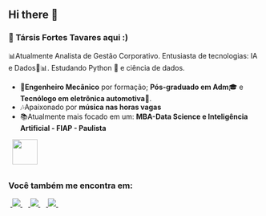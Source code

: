 ## Hi there 👋
### 👋 Társis Fortes Tavares aqui :)
📊Atualmente Analista de Gestão Corporativo.
Entusiasta de tecnologias: IA  e Dados🤖📊. 
Estudando Python 🐍 e ciência de dados.
 
- 🔧**Engenheiro Mecânico** por formação; **Pós-graduado em Adm**🎓 e **Tecnólogo em eletrônica automotiva🚗**.
- 🎶Apaixonado por **música nas horas vagas**
- 📚Atualmente mais focado em um: **MBA-Data Science e Inteligência Artificial - FIAP - Paulista**
<div style="display: inline">
  &nbsp;&nbsp;<img width='50' height='50' src="https://cdn.jsdelivr.net/gh/devicons/devicon/icons/python/python-original.svg" />&nbsp;&nbsp;
 </div> 

##

### Você também me encontra em:
&nbsp;<a href="https://www.linkedin.com/in/t%C3%A1rsis-fortes-tavares-4301667a/">
  <img src="https://img.shields.io/badge/linkedin-%230077B5.svg?style=for-the-badge&logo=linkedin&logoColor=white">
</a>&nbsp;
&nbsp;<a href="https://www.instagram.com/tarsis_fortes/">
  <img src="https://img.shields.io/badge/Instagram-%23E4405F.svg?style=for-the-badge&logo=Instagram&logoColor=white">
</a>&nbsp;
&nbsp;<a href="https://www.youtube.com/@tarsisfortestavares698">
  <img src="https://img.shields.io/badge/YouTube-FF0000?style=for-the-badge&logo=youtube&logoColor=white">
</a>&nbsp;


<!--
**tarsisfortes/tarsisfortes** is a ✨ _special_ ✨ repository because its `README.md` (this file) appears on your GitHub profile.

Here are some ideas to get you started:

- 🔭 I’m currently working on ...
- 🌱 I’m currently learning ...
- 👯 I’m looking to collaborate on ...
- 🤔 I’m looking for help with ...
- 💬 Ask me about ...
- 📫 How to reach me: ...
- 😄 Pronouns: ...
- ⚡ Fun fact: ...
-->

